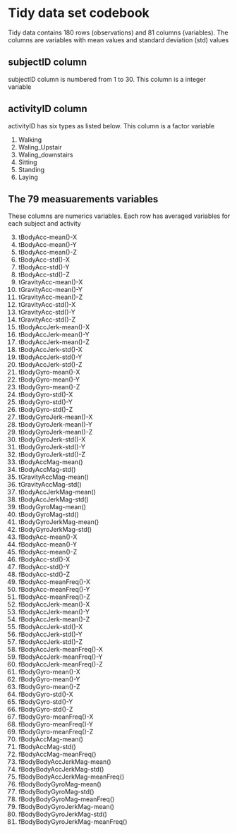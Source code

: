 # Tidy data set codebook 


Tidy data contains 180 rows (observations) and 81 columns (variables).
The columns are variables with mean values and standard deviation (std) values
## subjectID column
subjectID column is numbered from 1 to 30. This column is a integer variable

## activityID column
activityID has six types as listed below. This column is a factor variable
1. Walking
2. Waling_Upstair
3. Waling_downstairs
4. Sitting
5. Standing
6. Laying

## The  79 measuarements variables
These columns are numerics variables. Each row has averaged variables for each subject and activity

3.	tBodyAcc-mean()-X
4.	tBodyAcc-mean()-Y
5.	tBodyAcc-mean()-Z
6.	tBodyAcc-std()-X
7.	tBodyAcc-std()-Y
8.	tBodyAcc-std()-Z
9.	tGravityAcc-mean()-X
10.	tGravityAcc-mean()-Y
11.	tGravityAcc-mean()-Z
12.	tGravityAcc-std()-X
13.	tGravityAcc-std()-Y
14.	tGravityAcc-std()-Z
15.	tBodyAccJerk-mean()-X
16.	tBodyAccJerk-mean()-Y
17.	tBodyAccJerk-mean()-Z
18.	tBodyAccJerk-std()-X
19.	tBodyAccJerk-std()-Y
20.	tBodyAccJerk-std()-Z
21.	tBodyGyro-mean()-X
22.	tBodyGyro-mean()-Y
23.	tBodyGyro-mean()-Z
24.	tBodyGyro-std()-X
25.	tBodyGyro-std()-Y
26.	tBodyGyro-std()-Z
27.	tBodyGyroJerk-mean()-X
28.	tBodyGyroJerk-mean()-Y
29.	tBodyGyroJerk-mean()-Z
30.	tBodyGyroJerk-std()-X
31.	tBodyGyroJerk-std()-Y
32.	tBodyGyroJerk-std()-Z
33.	tBodyAccMag-mean()
34.	tBodyAccMag-std()
35.	tGravityAccMag-mean()
36.	tGravityAccMag-std()
37.	tBodyAccJerkMag-mean()
38.	tBodyAccJerkMag-std()
39.	tBodyGyroMag-mean()
40.	tBodyGyroMag-std()
41.	tBodyGyroJerkMag-mean()
42.	tBodyGyroJerkMag-std()
43.	fBodyAcc-mean()-X
44.	fBodyAcc-mean()-Y
45.	fBodyAcc-mean()-Z
46.	fBodyAcc-std()-X
47.	fBodyAcc-std()-Y
48.	fBodyAcc-std()-Z
49.	fBodyAcc-meanFreq()-X
50.	fBodyAcc-meanFreq()-Y
51.	fBodyAcc-meanFreq()-Z
52.	fBodyAccJerk-mean()-X
53.	fBodyAccJerk-mean()-Y
54.	fBodyAccJerk-mean()-Z
55.	fBodyAccJerk-std()-X
56.	fBodyAccJerk-std()-Y
57.	fBodyAccJerk-std()-Z
58.	fBodyAccJerk-meanFreq()-X
59.	fBodyAccJerk-meanFreq()-Y
60.	fBodyAccJerk-meanFreq()-Z
61.	fBodyGyro-mean()-X
62.	fBodyGyro-mean()-Y
63.	fBodyGyro-mean()-Z
64.	fBodyGyro-std()-X
65.	fBodyGyro-std()-Y
66.	fBodyGyro-std()-Z
67.	fBodyGyro-meanFreq()-X
68.	fBodyGyro-meanFreq()-Y
69.	fBodyGyro-meanFreq()-Z
70.	fBodyAccMag-mean()
71.	fBodyAccMag-std()
72.	fBodyAccMag-meanFreq()
73.	fBodyBodyAccJerkMag-mean()
74.	fBodyBodyAccJerkMag-std()
75.	fBodyBodyAccJerkMag-meanFreq()
76.	fBodyBodyGyroMag-mean()
77.	fBodyBodyGyroMag-std()
78.	fBodyBodyGyroMag-meanFreq()
79.	fBodyBodyGyroJerkMag-mean()
80.	fBodyBodyGyroJerkMag-std()
81.	fBodyBodyGyroJerkMag-meanFreq()
